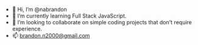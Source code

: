 - 👋 Hi, I’m @nabrandon
- 🌱 I’m currently learning Full Stack JavaScript.
- 💞️ I’m looking to collaborate on simple coding projects that don't require experience.
- 📫 brandon.n2000@gmail.com

<!---
nabrandon/nabrandon is a ✨ special ✨ repository because its `README.md` (this file) appears on your GitHub profile.
You can click the Preview link to take a look at your changes.
--->
